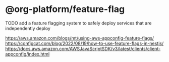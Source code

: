 # @org-platform/feature-flag

TODO add a feature flagging system to safely deploy services that are
independently deploy

<https://aws.amazon.com/blogs/mt/using-aws-appconfig-feature-flags/>
<https://configcat.com/blog/2022/08/19/how-to-use-feature-flags-in-nestjs/>
<https://docs.aws.amazon.com/AWSJavaScriptSDK/v3/latest/clients/client-appconfig/index.html>

